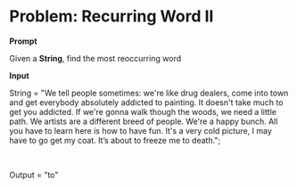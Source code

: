 # Problem: Recurring Word II

**Prompt**

<p> Given a <b>String</b>, find the most reoccurring word</p>

**Input**

String = "We tell people sometimes: we're like drug dealers, come into town and get everybody absolutely addicted to painting. It doesn't take much to get you addicted. If we're gonna walk though the woods, we need a little path. We artists are a different breed of people. We're a happy bunch. All you have to learn here is how to have fun. It's a very cold picture, I may have to go get my coat. It’s about to freeze me to death.";

<br>

Output = "to"

